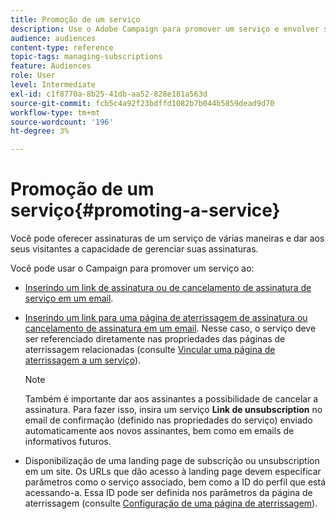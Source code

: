 ```yaml
---
title: Promoção de um serviço
description: Use o Adobe Campaign para promover um serviço e envolver seus clientes por meio de páginas de aterrissagem dedicadas, emails ou diretamente no seu site.
audience: audiences
content-type: reference
topic-tags: managing-subscriptions
feature: Audiences
role: User
level: Intermediate
exl-id: c1f8770a-8b25-41db-aa52-828e181a563d
source-git-commit: fcb5c4a92f23bdffd1082b7b044b5859dead9d70
workflow-type: tm+mt
source-wordcount: '196'
ht-degree: 3%

---
```


# Promoção de um serviço{#promoting-a-service}

Você pode oferecer assinaturas de um serviço de várias maneiras e dar aos seus visitantes a capacidade de gerenciar suas assinaturas.

Você pode usar o Campaign para promover um serviço ao:

* [Inserindo um link de assinatura ou de cancelamento de assinatura de serviço em um email](../../designing/using/links.md#inserting-a-link).

* [Inserindo um link para uma página de aterrissagem de assinatura ou cancelamento de assinatura em um email](../../designing/using/links.md). Nesse caso, o serviço deve ser referenciado diretamente nas propriedades das páginas de aterrissagem relacionadas (consulte [Vincular uma página de aterrissagem a um serviço](../../channels/using/configuring-landing-page.md#linking-a-landing-page-to-a-service)).

  >[!NOTE]
  >
  >Também é importante dar aos assinantes a possibilidade de cancelar a assinatura. Para fazer isso, insira um serviço <b>Link de unsubscription</b> no email de confirmação (definido nas propriedades do serviço) enviado automaticamente aos novos assinantes, bem como em emails de informativos futuros.

* Disponibilização de uma landing page de subscrição ou unsubscription em um site. Os URLs que dão acesso à landing page devem especificar parâmetros como o serviço associado, bem como a ID do perfil que está acessando-a. Essa ID pode ser definida nos parâmetros da página de aterrissagem (consulte [Configuração de uma página de aterrissagem](../../channels/using/configuring-landing-page.md)).
